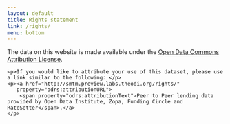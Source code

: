 ```yaml
---
layout: default
title: Rights statement
link: /rights/
menu: bottom
---
```

<div typeof="odrs:RightsStatement" resource="/rights">
		<p>The data on this website is made available under the <a href="http://opendatacommons.org/licenses/by/1.0" property="odrs:dataLicense">Open Data Commons Attribution License</a>.</p>

    <p>If you would like to attribute your use of this dataset, please use a link similar to the following: </p>
    <p><a href="http://smtm.preview.labs.theodi.org/rights/" 
       property="odrs:attributionURL">
        <span property="odrs:attributionText">Peer to Peer lending data provided by Open Data Institute, Zopa, Funding Circle and RateSetter</span>.</a>
    </p>
</div>